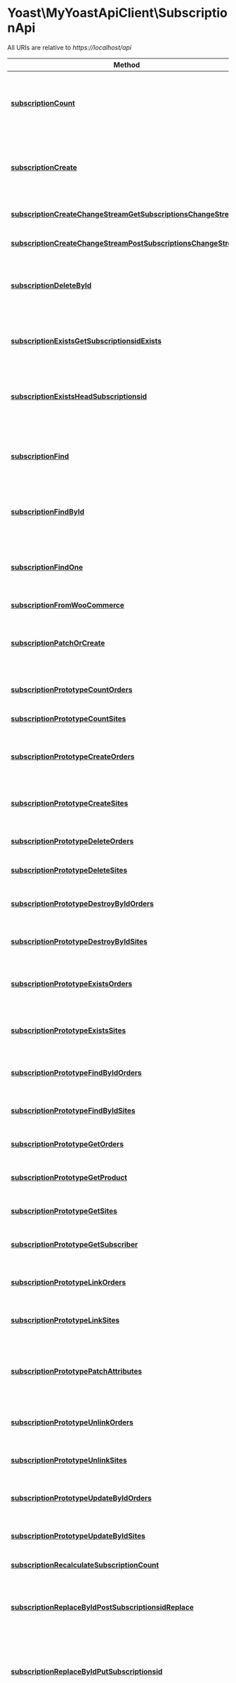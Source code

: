 # Yoast\MyYoastApiClient\SubscriptionApi

All URIs are relative to *https://localhost/api*

Method | HTTP request | Description
------------- | ------------- | -------------
[**subscriptionCount**](SubscriptionApi.md#subscriptionCount) | **GET** /Subscriptions/count | Count instances of the model matched by where from the data source.
[**subscriptionCreate**](SubscriptionApi.md#subscriptionCreate) | **POST** /Subscriptions | Create a new instance of the model and persist it into the data source.
[**subscriptionCreateChangeStreamGetSubscriptionsChangeStream**](SubscriptionApi.md#subscriptionCreateChangeStreamGetSubscriptionsChangeStream) | **GET** /Subscriptions/change-stream | Create a change stream.
[**subscriptionCreateChangeStreamPostSubscriptionsChangeStream**](SubscriptionApi.md#subscriptionCreateChangeStreamPostSubscriptionsChangeStream) | **POST** /Subscriptions/change-stream | Create a change stream.
[**subscriptionDeleteById**](SubscriptionApi.md#subscriptionDeleteById) | **DELETE** /Subscriptions/{id} | Delete a model instance by {{id}} from the data source.
[**subscriptionExistsGetSubscriptionsidExists**](SubscriptionApi.md#subscriptionExistsGetSubscriptionsidExists) | **GET** /Subscriptions/{id}/exists | Check whether a model instance exists in the data source.
[**subscriptionExistsHeadSubscriptionsid**](SubscriptionApi.md#subscriptionExistsHeadSubscriptionsid) | **HEAD** /Subscriptions/{id} | Check whether a model instance exists in the data source.
[**subscriptionFind**](SubscriptionApi.md#subscriptionFind) | **GET** /Subscriptions | Find all instances of the model matched by filter from the data source.
[**subscriptionFindById**](SubscriptionApi.md#subscriptionFindById) | **GET** /Subscriptions/{id} | Find a model instance by {{id}} from the data source.
[**subscriptionFindOne**](SubscriptionApi.md#subscriptionFindOne) | **GET** /Subscriptions/findOne | Find first instance of the model matched by filter from the data source.
[**subscriptionFromWooCommerce**](SubscriptionApi.md#subscriptionFromWooCommerce) | **PUT** /Subscriptions/fromWooCommerce | 
[**subscriptionPatchOrCreate**](SubscriptionApi.md#subscriptionPatchOrCreate) | **PATCH** /Subscriptions | Patch an existing model instance or insert a new one into the data source.
[**subscriptionPrototypeCountOrders**](SubscriptionApi.md#subscriptionPrototypeCountOrders) | **GET** /Subscriptions/{id}/orders/count | Counts orders of Subscription.
[**subscriptionPrototypeCountSites**](SubscriptionApi.md#subscriptionPrototypeCountSites) | **GET** /Subscriptions/{id}/sites/count | Counts sites of Subscription.
[**subscriptionPrototypeCreateOrders**](SubscriptionApi.md#subscriptionPrototypeCreateOrders) | **POST** /Subscriptions/{id}/orders | Creates a new instance in orders of this model.
[**subscriptionPrototypeCreateSites**](SubscriptionApi.md#subscriptionPrototypeCreateSites) | **POST** /Subscriptions/{id}/sites | Creates a new instance in sites of this model.
[**subscriptionPrototypeDeleteOrders**](SubscriptionApi.md#subscriptionPrototypeDeleteOrders) | **DELETE** /Subscriptions/{id}/orders | Deletes all orders of this model.
[**subscriptionPrototypeDeleteSites**](SubscriptionApi.md#subscriptionPrototypeDeleteSites) | **DELETE** /Subscriptions/{id}/sites | Deletes all sites of this model.
[**subscriptionPrototypeDestroyByIdOrders**](SubscriptionApi.md#subscriptionPrototypeDestroyByIdOrders) | **DELETE** /Subscriptions/{id}/orders/{fk} | Delete a related item by id for orders.
[**subscriptionPrototypeDestroyByIdSites**](SubscriptionApi.md#subscriptionPrototypeDestroyByIdSites) | **DELETE** /Subscriptions/{id}/sites/{fk} | Delete a related item by id for sites.
[**subscriptionPrototypeExistsOrders**](SubscriptionApi.md#subscriptionPrototypeExistsOrders) | **HEAD** /Subscriptions/{id}/orders/rel/{fk} | Check the existence of orders relation to an item by id.
[**subscriptionPrototypeExistsSites**](SubscriptionApi.md#subscriptionPrototypeExistsSites) | **HEAD** /Subscriptions/{id}/sites/rel/{fk} | Check the existence of sites relation to an item by id.
[**subscriptionPrototypeFindByIdOrders**](SubscriptionApi.md#subscriptionPrototypeFindByIdOrders) | **GET** /Subscriptions/{id}/orders/{fk} | Find a related item by id for orders.
[**subscriptionPrototypeFindByIdSites**](SubscriptionApi.md#subscriptionPrototypeFindByIdSites) | **GET** /Subscriptions/{id}/sites/{fk} | Find a related item by id for sites.
[**subscriptionPrototypeGetOrders**](SubscriptionApi.md#subscriptionPrototypeGetOrders) | **GET** /Subscriptions/{id}/orders | Queries orders of Subscription.
[**subscriptionPrototypeGetProduct**](SubscriptionApi.md#subscriptionPrototypeGetProduct) | **GET** /Subscriptions/{id}/product | Fetches belongsTo relation product.
[**subscriptionPrototypeGetSites**](SubscriptionApi.md#subscriptionPrototypeGetSites) | **GET** /Subscriptions/{id}/sites | Queries sites of Subscription.
[**subscriptionPrototypeGetSubscriber**](SubscriptionApi.md#subscriptionPrototypeGetSubscriber) | **GET** /Subscriptions/{id}/subscriber | Fetches belongsTo relation subscriber.
[**subscriptionPrototypeLinkOrders**](SubscriptionApi.md#subscriptionPrototypeLinkOrders) | **PUT** /Subscriptions/{id}/orders/rel/{fk} | Add a related item by id for orders.
[**subscriptionPrototypeLinkSites**](SubscriptionApi.md#subscriptionPrototypeLinkSites) | **PUT** /Subscriptions/{id}/sites/rel/{fk} | Add a related item by id for sites.
[**subscriptionPrototypePatchAttributes**](SubscriptionApi.md#subscriptionPrototypePatchAttributes) | **PATCH** /Subscriptions/{id} | Patch attributes for a model instance and persist it into the data source.
[**subscriptionPrototypeUnlinkOrders**](SubscriptionApi.md#subscriptionPrototypeUnlinkOrders) | **DELETE** /Subscriptions/{id}/orders/rel/{fk} | Remove the orders relation to an item by id.
[**subscriptionPrototypeUnlinkSites**](SubscriptionApi.md#subscriptionPrototypeUnlinkSites) | **DELETE** /Subscriptions/{id}/sites/rel/{fk} | Remove the sites relation to an item by id.
[**subscriptionPrototypeUpdateByIdOrders**](SubscriptionApi.md#subscriptionPrototypeUpdateByIdOrders) | **PUT** /Subscriptions/{id}/orders/{fk} | Update a related item by id for orders.
[**subscriptionPrototypeUpdateByIdSites**](SubscriptionApi.md#subscriptionPrototypeUpdateByIdSites) | **PUT** /Subscriptions/{id}/sites/{fk} | Update a related item by id for sites.
[**subscriptionRecalculateSubscriptionCount**](SubscriptionApi.md#subscriptionRecalculateSubscriptionCount) | **POST** /Subscriptions/{id}/recalculateSubscriptionCount | 
[**subscriptionReplaceByIdPostSubscriptionsidReplace**](SubscriptionApi.md#subscriptionReplaceByIdPostSubscriptionsidReplace) | **POST** /Subscriptions/{id}/replace | Replace attributes for a model instance and persist it into the data source.
[**subscriptionReplaceByIdPutSubscriptionsid**](SubscriptionApi.md#subscriptionReplaceByIdPutSubscriptionsid) | **PUT** /Subscriptions/{id} | Replace attributes for a model instance and persist it into the data source.
[**subscriptionReplaceOrCreatePostSubscriptionsReplaceOrCreate**](SubscriptionApi.md#subscriptionReplaceOrCreatePostSubscriptionsReplaceOrCreate) | **POST** /Subscriptions/replaceOrCreate | Replace an existing model instance or insert a new one into the data source.
[**subscriptionReplaceOrCreatePutSubscriptions**](SubscriptionApi.md#subscriptionReplaceOrCreatePutSubscriptions) | **PUT** /Subscriptions | Replace an existing model instance or insert a new one into the data source.
[**subscriptionUpdateAll**](SubscriptionApi.md#subscriptionUpdateAll) | **POST** /Subscriptions/update | Update instances of the model matched by {{where}} from the data source.
[**subscriptionUpsertWithWhere**](SubscriptionApi.md#subscriptionUpsertWithWhere) | **POST** /Subscriptions/upsertWithWhere | Update an existing model instance or insert a new one into the data source based on the where criteria.


# **subscriptionCount**
> \Yoast\MyYoastApiClient\Model\InlineResponse200 subscriptionCount($where)

Count instances of the model matched by where from the data source.

### Example
```php
<?php
require_once(__DIR__ . '/vendor/autoload.php');

$api_instance = new Yoast\MyYoastApiClient\Api\SubscriptionApi();
$where = "where_example"; // string | Criteria to match model instances

try {
    $result = $api_instance->subscriptionCount($where);
    print_r($result);
} catch (Exception $e) {
    echo 'Exception when calling SubscriptionApi->subscriptionCount: ', $e->getMessage(), PHP_EOL;
}
?>
```

### Parameters

Name | Type | Description  | Notes
------------- | ------------- | ------------- | -------------
 **where** | **string**| Criteria to match model instances | [optional]

### Return type

[**\Yoast\MyYoastApiClient\Model\InlineResponse200**](../Model/InlineResponse200.md)

### Authorization

No authorization required

### HTTP request headers

 - **Content-Type**: application/json, application/x-www-form-urlencoded, application/xml, text/xml
 - **Accept**: application/json, application/xml, text/xml, application/javascript, text/javascript

[[Back to top]](#) [[Back to API list]](../../README.md#documentation-for-api-endpoints) [[Back to Model list]](../../README.md#documentation-for-models) [[Back to README]](../../README.md)

# **subscriptionCreate**
> \Yoast\MyYoastApiClient\Model\Subscription subscriptionCreate($data)

Create a new instance of the model and persist it into the data source.

### Example
```php
<?php
require_once(__DIR__ . '/vendor/autoload.php');

$api_instance = new Yoast\MyYoastApiClient\Api\SubscriptionApi();
$data = new \Yoast\MyYoastApiClient\Model\Subscription(); // \Yoast\MyYoastApiClient\Model\Subscription | Model instance data

try {
    $result = $api_instance->subscriptionCreate($data);
    print_r($result);
} catch (Exception $e) {
    echo 'Exception when calling SubscriptionApi->subscriptionCreate: ', $e->getMessage(), PHP_EOL;
}
?>
```

### Parameters

Name | Type | Description  | Notes
------------- | ------------- | ------------- | -------------
 **data** | [**\Yoast\MyYoastApiClient\Model\Subscription**](../Model/Subscription.md)| Model instance data | [optional]

### Return type

[**\Yoast\MyYoastApiClient\Model\Subscription**](../Model/Subscription.md)

### Authorization

No authorization required

### HTTP request headers

 - **Content-Type**: application/json, application/x-www-form-urlencoded, application/xml, text/xml
 - **Accept**: application/json, application/xml, text/xml, application/javascript, text/javascript

[[Back to top]](#) [[Back to API list]](../../README.md#documentation-for-api-endpoints) [[Back to Model list]](../../README.md#documentation-for-models) [[Back to README]](../../README.md)

# **subscriptionCreateChangeStreamGetSubscriptionsChangeStream**
> \SplFileObject subscriptionCreateChangeStreamGetSubscriptionsChangeStream($options)

Create a change stream.

### Example
```php
<?php
require_once(__DIR__ . '/vendor/autoload.php');

$api_instance = new Yoast\MyYoastApiClient\Api\SubscriptionApi();
$options = "options_example"; // string | 

try {
    $result = $api_instance->subscriptionCreateChangeStreamGetSubscriptionsChangeStream($options);
    print_r($result);
} catch (Exception $e) {
    echo 'Exception when calling SubscriptionApi->subscriptionCreateChangeStreamGetSubscriptionsChangeStream: ', $e->getMessage(), PHP_EOL;
}
?>
```

### Parameters

Name | Type | Description  | Notes
------------- | ------------- | ------------- | -------------
 **options** | **string**|  | [optional]

### Return type

[**\SplFileObject**](../Model/\SplFileObject.md)

### Authorization

No authorization required

### HTTP request headers

 - **Content-Type**: application/json, application/x-www-form-urlencoded, application/xml, text/xml
 - **Accept**: application/json, application/xml, text/xml, application/javascript, text/javascript

[[Back to top]](#) [[Back to API list]](../../README.md#documentation-for-api-endpoints) [[Back to Model list]](../../README.md#documentation-for-models) [[Back to README]](../../README.md)

# **subscriptionCreateChangeStreamPostSubscriptionsChangeStream**
> \SplFileObject subscriptionCreateChangeStreamPostSubscriptionsChangeStream($options)

Create a change stream.

### Example
```php
<?php
require_once(__DIR__ . '/vendor/autoload.php');

$api_instance = new Yoast\MyYoastApiClient\Api\SubscriptionApi();
$options = "options_example"; // string | 

try {
    $result = $api_instance->subscriptionCreateChangeStreamPostSubscriptionsChangeStream($options);
    print_r($result);
} catch (Exception $e) {
    echo 'Exception when calling SubscriptionApi->subscriptionCreateChangeStreamPostSubscriptionsChangeStream: ', $e->getMessage(), PHP_EOL;
}
?>
```

### Parameters

Name | Type | Description  | Notes
------------- | ------------- | ------------- | -------------
 **options** | **string**|  | [optional]

### Return type

[**\SplFileObject**](../Model/\SplFileObject.md)

### Authorization

No authorization required

### HTTP request headers

 - **Content-Type**: application/json, application/x-www-form-urlencoded, application/xml, text/xml
 - **Accept**: application/json, application/xml, text/xml, application/javascript, text/javascript

[[Back to top]](#) [[Back to API list]](../../README.md#documentation-for-api-endpoints) [[Back to Model list]](../../README.md#documentation-for-models) [[Back to README]](../../README.md)

# **subscriptionDeleteById**
> object subscriptionDeleteById($id)

Delete a model instance by {{id}} from the data source.

### Example
```php
<?php
require_once(__DIR__ . '/vendor/autoload.php');

$api_instance = new Yoast\MyYoastApiClient\Api\SubscriptionApi();
$id = "id_example"; // string | Model id

try {
    $result = $api_instance->subscriptionDeleteById($id);
    print_r($result);
} catch (Exception $e) {
    echo 'Exception when calling SubscriptionApi->subscriptionDeleteById: ', $e->getMessage(), PHP_EOL;
}
?>
```

### Parameters

Name | Type | Description  | Notes
------------- | ------------- | ------------- | -------------
 **id** | **string**| Model id |

### Return type

**object**

### Authorization

No authorization required

### HTTP request headers

 - **Content-Type**: application/json, application/x-www-form-urlencoded, application/xml, text/xml
 - **Accept**: application/json, application/xml, text/xml, application/javascript, text/javascript

[[Back to top]](#) [[Back to API list]](../../README.md#documentation-for-api-endpoints) [[Back to Model list]](../../README.md#documentation-for-models) [[Back to README]](../../README.md)

# **subscriptionExistsGetSubscriptionsidExists**
> \Yoast\MyYoastApiClient\Model\InlineResponse2001 subscriptionExistsGetSubscriptionsidExists($id)

Check whether a model instance exists in the data source.

### Example
```php
<?php
require_once(__DIR__ . '/vendor/autoload.php');

$api_instance = new Yoast\MyYoastApiClient\Api\SubscriptionApi();
$id = "id_example"; // string | Model id

try {
    $result = $api_instance->subscriptionExistsGetSubscriptionsidExists($id);
    print_r($result);
} catch (Exception $e) {
    echo 'Exception when calling SubscriptionApi->subscriptionExistsGetSubscriptionsidExists: ', $e->getMessage(), PHP_EOL;
}
?>
```

### Parameters

Name | Type | Description  | Notes
------------- | ------------- | ------------- | -------------
 **id** | **string**| Model id |

### Return type

[**\Yoast\MyYoastApiClient\Model\InlineResponse2001**](../Model/InlineResponse2001.md)

### Authorization

No authorization required

### HTTP request headers

 - **Content-Type**: application/json, application/x-www-form-urlencoded, application/xml, text/xml
 - **Accept**: application/json, application/xml, text/xml, application/javascript, text/javascript

[[Back to top]](#) [[Back to API list]](../../README.md#documentation-for-api-endpoints) [[Back to Model list]](../../README.md#documentation-for-models) [[Back to README]](../../README.md)

# **subscriptionExistsHeadSubscriptionsid**
> \Yoast\MyYoastApiClient\Model\InlineResponse2001 subscriptionExistsHeadSubscriptionsid($id)

Check whether a model instance exists in the data source.

### Example
```php
<?php
require_once(__DIR__ . '/vendor/autoload.php');

$api_instance = new Yoast\MyYoastApiClient\Api\SubscriptionApi();
$id = "id_example"; // string | Model id

try {
    $result = $api_instance->subscriptionExistsHeadSubscriptionsid($id);
    print_r($result);
} catch (Exception $e) {
    echo 'Exception when calling SubscriptionApi->subscriptionExistsHeadSubscriptionsid: ', $e->getMessage(), PHP_EOL;
}
?>
```

### Parameters

Name | Type | Description  | Notes
------------- | ------------- | ------------- | -------------
 **id** | **string**| Model id |

### Return type

[**\Yoast\MyYoastApiClient\Model\InlineResponse2001**](../Model/InlineResponse2001.md)

### Authorization

No authorization required

### HTTP request headers

 - **Content-Type**: application/json, application/x-www-form-urlencoded, application/xml, text/xml
 - **Accept**: application/json, application/xml, text/xml, application/javascript, text/javascript

[[Back to top]](#) [[Back to API list]](../../README.md#documentation-for-api-endpoints) [[Back to Model list]](../../README.md#documentation-for-models) [[Back to README]](../../README.md)

# **subscriptionFind**
> \Yoast\MyYoastApiClient\Model\Subscription[] subscriptionFind($filter)

Find all instances of the model matched by filter from the data source.

### Example
```php
<?php
require_once(__DIR__ . '/vendor/autoload.php');

$api_instance = new Yoast\MyYoastApiClient\Api\SubscriptionApi();
$filter = "filter_example"; // string | Filter defining fields, where, include, order, offset, and limit - must be a JSON-encoded string ({\"something\":\"value\"})

try {
    $result = $api_instance->subscriptionFind($filter);
    print_r($result);
} catch (Exception $e) {
    echo 'Exception when calling SubscriptionApi->subscriptionFind: ', $e->getMessage(), PHP_EOL;
}
?>
```

### Parameters

Name | Type | Description  | Notes
------------- | ------------- | ------------- | -------------
 **filter** | **string**| Filter defining fields, where, include, order, offset, and limit - must be a JSON-encoded string ({\&quot;something\&quot;:\&quot;value\&quot;}) | [optional]

### Return type

[**\Yoast\MyYoastApiClient\Model\Subscription[]**](../Model/Subscription.md)

### Authorization

No authorization required

### HTTP request headers

 - **Content-Type**: application/json, application/x-www-form-urlencoded, application/xml, text/xml
 - **Accept**: application/json, application/xml, text/xml, application/javascript, text/javascript

[[Back to top]](#) [[Back to API list]](../../README.md#documentation-for-api-endpoints) [[Back to Model list]](../../README.md#documentation-for-models) [[Back to README]](../../README.md)

# **subscriptionFindById**
> \Yoast\MyYoastApiClient\Model\Subscription subscriptionFindById($id, $filter)

Find a model instance by {{id}} from the data source.

### Example
```php
<?php
require_once(__DIR__ . '/vendor/autoload.php');

$api_instance = new Yoast\MyYoastApiClient\Api\SubscriptionApi();
$id = "id_example"; // string | Model id
$filter = "filter_example"; // string | Filter defining fields and include - must be a JSON-encoded string ({\"something\":\"value\"})

try {
    $result = $api_instance->subscriptionFindById($id, $filter);
    print_r($result);
} catch (Exception $e) {
    echo 'Exception when calling SubscriptionApi->subscriptionFindById: ', $e->getMessage(), PHP_EOL;
}
?>
```

### Parameters

Name | Type | Description  | Notes
------------- | ------------- | ------------- | -------------
 **id** | **string**| Model id |
 **filter** | **string**| Filter defining fields and include - must be a JSON-encoded string ({\&quot;something\&quot;:\&quot;value\&quot;}) | [optional]

### Return type

[**\Yoast\MyYoastApiClient\Model\Subscription**](../Model/Subscription.md)

### Authorization

No authorization required

### HTTP request headers

 - **Content-Type**: application/json, application/x-www-form-urlencoded, application/xml, text/xml
 - **Accept**: application/json, application/xml, text/xml, application/javascript, text/javascript

[[Back to top]](#) [[Back to API list]](../../README.md#documentation-for-api-endpoints) [[Back to Model list]](../../README.md#documentation-for-models) [[Back to README]](../../README.md)

# **subscriptionFindOne**
> \Yoast\MyYoastApiClient\Model\Subscription subscriptionFindOne($filter)

Find first instance of the model matched by filter from the data source.

### Example
```php
<?php
require_once(__DIR__ . '/vendor/autoload.php');

$api_instance = new Yoast\MyYoastApiClient\Api\SubscriptionApi();
$filter = "filter_example"; // string | Filter defining fields, where, include, order, offset, and limit - must be a JSON-encoded string ({\"something\":\"value\"})

try {
    $result = $api_instance->subscriptionFindOne($filter);
    print_r($result);
} catch (Exception $e) {
    echo 'Exception when calling SubscriptionApi->subscriptionFindOne: ', $e->getMessage(), PHP_EOL;
}
?>
```

### Parameters

Name | Type | Description  | Notes
------------- | ------------- | ------------- | -------------
 **filter** | **string**| Filter defining fields, where, include, order, offset, and limit - must be a JSON-encoded string ({\&quot;something\&quot;:\&quot;value\&quot;}) | [optional]

### Return type

[**\Yoast\MyYoastApiClient\Model\Subscription**](../Model/Subscription.md)

### Authorization

No authorization required

### HTTP request headers

 - **Content-Type**: application/json, application/x-www-form-urlencoded, application/xml, text/xml
 - **Accept**: application/json, application/xml, text/xml, application/javascript, text/javascript

[[Back to top]](#) [[Back to API list]](../../README.md#documentation-for-api-endpoints) [[Back to Model list]](../../README.md#documentation-for-models) [[Back to README]](../../README.md)

# **subscriptionFromWooCommerce**
> \Yoast\MyYoastApiClient\Model\Subscription[] subscriptionFromWooCommerce($subscription_data, $extra_data)



### Example
```php
<?php
require_once(__DIR__ . '/vendor/autoload.php');

$api_instance = new Yoast\MyYoastApiClient\Api\SubscriptionApi();
$subscription_data = "subscription_data_example"; // string | 
$extra_data = "extra_data_example"; // string | 

try {
    $result = $api_instance->subscriptionFromWooCommerce($subscription_data, $extra_data);
    print_r($result);
} catch (Exception $e) {
    echo 'Exception when calling SubscriptionApi->subscriptionFromWooCommerce: ', $e->getMessage(), PHP_EOL;
}
?>
```

### Parameters

Name | Type | Description  | Notes
------------- | ------------- | ------------- | -------------
 **subscription_data** | **string**|  |
 **extra_data** | **string**|  |

### Return type

[**\Yoast\MyYoastApiClient\Model\Subscription[]**](../Model/Subscription.md)

### Authorization

No authorization required

### HTTP request headers

 - **Content-Type**: application/json, application/x-www-form-urlencoded, application/xml, text/xml
 - **Accept**: application/json, application/xml, text/xml, application/javascript, text/javascript

[[Back to top]](#) [[Back to API list]](../../README.md#documentation-for-api-endpoints) [[Back to Model list]](../../README.md#documentation-for-models) [[Back to README]](../../README.md)

# **subscriptionPatchOrCreate**
> \Yoast\MyYoastApiClient\Model\Subscription subscriptionPatchOrCreate($data)

Patch an existing model instance or insert a new one into the data source.

### Example
```php
<?php
require_once(__DIR__ . '/vendor/autoload.php');

$api_instance = new Yoast\MyYoastApiClient\Api\SubscriptionApi();
$data = new \Yoast\MyYoastApiClient\Model\Subscription(); // \Yoast\MyYoastApiClient\Model\Subscription | Model instance data

try {
    $result = $api_instance->subscriptionPatchOrCreate($data);
    print_r($result);
} catch (Exception $e) {
    echo 'Exception when calling SubscriptionApi->subscriptionPatchOrCreate: ', $e->getMessage(), PHP_EOL;
}
?>
```

### Parameters

Name | Type | Description  | Notes
------------- | ------------- | ------------- | -------------
 **data** | [**\Yoast\MyYoastApiClient\Model\Subscription**](../Model/Subscription.md)| Model instance data | [optional]

### Return type

[**\Yoast\MyYoastApiClient\Model\Subscription**](../Model/Subscription.md)

### Authorization

No authorization required

### HTTP request headers

 - **Content-Type**: application/json, application/x-www-form-urlencoded, application/xml, text/xml
 - **Accept**: application/json, application/xml, text/xml, application/javascript, text/javascript

[[Back to top]](#) [[Back to API list]](../../README.md#documentation-for-api-endpoints) [[Back to Model list]](../../README.md#documentation-for-models) [[Back to README]](../../README.md)

# **subscriptionPrototypeCountOrders**
> \Yoast\MyYoastApiClient\Model\InlineResponse200 subscriptionPrototypeCountOrders($id, $where)

Counts orders of Subscription.

### Example
```php
<?php
require_once(__DIR__ . '/vendor/autoload.php');

$api_instance = new Yoast\MyYoastApiClient\Api\SubscriptionApi();
$id = "id_example"; // string | Subscription id
$where = "where_example"; // string | Criteria to match model instances

try {
    $result = $api_instance->subscriptionPrototypeCountOrders($id, $where);
    print_r($result);
} catch (Exception $e) {
    echo 'Exception when calling SubscriptionApi->subscriptionPrototypeCountOrders: ', $e->getMessage(), PHP_EOL;
}
?>
```

### Parameters

Name | Type | Description  | Notes
------------- | ------------- | ------------- | -------------
 **id** | **string**| Subscription id |
 **where** | **string**| Criteria to match model instances | [optional]

### Return type

[**\Yoast\MyYoastApiClient\Model\InlineResponse200**](../Model/InlineResponse200.md)

### Authorization

No authorization required

### HTTP request headers

 - **Content-Type**: application/json, application/x-www-form-urlencoded, application/xml, text/xml
 - **Accept**: application/json, application/xml, text/xml, application/javascript, text/javascript

[[Back to top]](#) [[Back to API list]](../../README.md#documentation-for-api-endpoints) [[Back to Model list]](../../README.md#documentation-for-models) [[Back to README]](../../README.md)

# **subscriptionPrototypeCountSites**
> \Yoast\MyYoastApiClient\Model\InlineResponse200 subscriptionPrototypeCountSites($id, $where)

Counts sites of Subscription.

### Example
```php
<?php
require_once(__DIR__ . '/vendor/autoload.php');

$api_instance = new Yoast\MyYoastApiClient\Api\SubscriptionApi();
$id = "id_example"; // string | Subscription id
$where = "where_example"; // string | Criteria to match model instances

try {
    $result = $api_instance->subscriptionPrototypeCountSites($id, $where);
    print_r($result);
} catch (Exception $e) {
    echo 'Exception when calling SubscriptionApi->subscriptionPrototypeCountSites: ', $e->getMessage(), PHP_EOL;
}
?>
```

### Parameters

Name | Type | Description  | Notes
------------- | ------------- | ------------- | -------------
 **id** | **string**| Subscription id |
 **where** | **string**| Criteria to match model instances | [optional]

### Return type

[**\Yoast\MyYoastApiClient\Model\InlineResponse200**](../Model/InlineResponse200.md)

### Authorization

No authorization required

### HTTP request headers

 - **Content-Type**: application/json, application/x-www-form-urlencoded, application/xml, text/xml
 - **Accept**: application/json, application/xml, text/xml, application/javascript, text/javascript

[[Back to top]](#) [[Back to API list]](../../README.md#documentation-for-api-endpoints) [[Back to Model list]](../../README.md#documentation-for-models) [[Back to README]](../../README.md)

# **subscriptionPrototypeCreateOrders**
> \Yoast\MyYoastApiClient\Model\Order subscriptionPrototypeCreateOrders($id, $data)

Creates a new instance in orders of this model.

### Example
```php
<?php
require_once(__DIR__ . '/vendor/autoload.php');

$api_instance = new Yoast\MyYoastApiClient\Api\SubscriptionApi();
$id = "id_example"; // string | Subscription id
$data = new \Yoast\MyYoastApiClient\Model\Order(); // \Yoast\MyYoastApiClient\Model\Order | 

try {
    $result = $api_instance->subscriptionPrototypeCreateOrders($id, $data);
    print_r($result);
} catch (Exception $e) {
    echo 'Exception when calling SubscriptionApi->subscriptionPrototypeCreateOrders: ', $e->getMessage(), PHP_EOL;
}
?>
```

### Parameters

Name | Type | Description  | Notes
------------- | ------------- | ------------- | -------------
 **id** | **string**| Subscription id |
 **data** | [**\Yoast\MyYoastApiClient\Model\Order**](../Model/Order.md)|  | [optional]

### Return type

[**\Yoast\MyYoastApiClient\Model\Order**](../Model/Order.md)

### Authorization

No authorization required

### HTTP request headers

 - **Content-Type**: application/json, application/x-www-form-urlencoded, application/xml, text/xml
 - **Accept**: application/json, application/xml, text/xml, application/javascript, text/javascript

[[Back to top]](#) [[Back to API list]](../../README.md#documentation-for-api-endpoints) [[Back to Model list]](../../README.md#documentation-for-models) [[Back to README]](../../README.md)

# **subscriptionPrototypeCreateSites**
> \Yoast\MyYoastApiClient\Model\Site subscriptionPrototypeCreateSites($id, $data)

Creates a new instance in sites of this model.

### Example
```php
<?php
require_once(__DIR__ . '/vendor/autoload.php');

$api_instance = new Yoast\MyYoastApiClient\Api\SubscriptionApi();
$id = "id_example"; // string | Subscription id
$data = new \Yoast\MyYoastApiClient\Model\Site(); // \Yoast\MyYoastApiClient\Model\Site | 

try {
    $result = $api_instance->subscriptionPrototypeCreateSites($id, $data);
    print_r($result);
} catch (Exception $e) {
    echo 'Exception when calling SubscriptionApi->subscriptionPrototypeCreateSites: ', $e->getMessage(), PHP_EOL;
}
?>
```

### Parameters

Name | Type | Description  | Notes
------------- | ------------- | ------------- | -------------
 **id** | **string**| Subscription id |
 **data** | [**\Yoast\MyYoastApiClient\Model\Site**](../Model/Site.md)|  | [optional]

### Return type

[**\Yoast\MyYoastApiClient\Model\Site**](../Model/Site.md)

### Authorization

No authorization required

### HTTP request headers

 - **Content-Type**: application/json, application/x-www-form-urlencoded, application/xml, text/xml
 - **Accept**: application/json, application/xml, text/xml, application/javascript, text/javascript

[[Back to top]](#) [[Back to API list]](../../README.md#documentation-for-api-endpoints) [[Back to Model list]](../../README.md#documentation-for-models) [[Back to README]](../../README.md)

# **subscriptionPrototypeDeleteOrders**
> subscriptionPrototypeDeleteOrders($id)

Deletes all orders of this model.

### Example
```php
<?php
require_once(__DIR__ . '/vendor/autoload.php');

$api_instance = new Yoast\MyYoastApiClient\Api\SubscriptionApi();
$id = "id_example"; // string | Subscription id

try {
    $api_instance->subscriptionPrototypeDeleteOrders($id);
} catch (Exception $e) {
    echo 'Exception when calling SubscriptionApi->subscriptionPrototypeDeleteOrders: ', $e->getMessage(), PHP_EOL;
}
?>
```

### Parameters

Name | Type | Description  | Notes
------------- | ------------- | ------------- | -------------
 **id** | **string**| Subscription id |

### Return type

void (empty response body)

### Authorization

No authorization required

### HTTP request headers

 - **Content-Type**: application/json, application/x-www-form-urlencoded, application/xml, text/xml
 - **Accept**: application/json, application/xml, text/xml, application/javascript, text/javascript

[[Back to top]](#) [[Back to API list]](../../README.md#documentation-for-api-endpoints) [[Back to Model list]](../../README.md#documentation-for-models) [[Back to README]](../../README.md)

# **subscriptionPrototypeDeleteSites**
> subscriptionPrototypeDeleteSites($id)

Deletes all sites of this model.

### Example
```php
<?php
require_once(__DIR__ . '/vendor/autoload.php');

$api_instance = new Yoast\MyYoastApiClient\Api\SubscriptionApi();
$id = "id_example"; // string | Subscription id

try {
    $api_instance->subscriptionPrototypeDeleteSites($id);
} catch (Exception $e) {
    echo 'Exception when calling SubscriptionApi->subscriptionPrototypeDeleteSites: ', $e->getMessage(), PHP_EOL;
}
?>
```

### Parameters

Name | Type | Description  | Notes
------------- | ------------- | ------------- | -------------
 **id** | **string**| Subscription id |

### Return type

void (empty response body)

### Authorization

No authorization required

### HTTP request headers

 - **Content-Type**: application/json, application/x-www-form-urlencoded, application/xml, text/xml
 - **Accept**: application/json, application/xml, text/xml, application/javascript, text/javascript

[[Back to top]](#) [[Back to API list]](../../README.md#documentation-for-api-endpoints) [[Back to Model list]](../../README.md#documentation-for-models) [[Back to README]](../../README.md)

# **subscriptionPrototypeDestroyByIdOrders**
> subscriptionPrototypeDestroyByIdOrders($id, $fk)

Delete a related item by id for orders.

### Example
```php
<?php
require_once(__DIR__ . '/vendor/autoload.php');

$api_instance = new Yoast\MyYoastApiClient\Api\SubscriptionApi();
$id = "id_example"; // string | Subscription id
$fk = "fk_example"; // string | Foreign key for orders

try {
    $api_instance->subscriptionPrototypeDestroyByIdOrders($id, $fk);
} catch (Exception $e) {
    echo 'Exception when calling SubscriptionApi->subscriptionPrototypeDestroyByIdOrders: ', $e->getMessage(), PHP_EOL;
}
?>
```

### Parameters

Name | Type | Description  | Notes
------------- | ------------- | ------------- | -------------
 **id** | **string**| Subscription id |
 **fk** | **string**| Foreign key for orders |

### Return type

void (empty response body)

### Authorization

No authorization required

### HTTP request headers

 - **Content-Type**: application/json, application/x-www-form-urlencoded, application/xml, text/xml
 - **Accept**: application/json, application/xml, text/xml, application/javascript, text/javascript

[[Back to top]](#) [[Back to API list]](../../README.md#documentation-for-api-endpoints) [[Back to Model list]](../../README.md#documentation-for-models) [[Back to README]](../../README.md)

# **subscriptionPrototypeDestroyByIdSites**
> subscriptionPrototypeDestroyByIdSites($id, $fk)

Delete a related item by id for sites.

### Example
```php
<?php
require_once(__DIR__ . '/vendor/autoload.php');

$api_instance = new Yoast\MyYoastApiClient\Api\SubscriptionApi();
$id = "id_example"; // string | Subscription id
$fk = "fk_example"; // string | Foreign key for sites

try {
    $api_instance->subscriptionPrototypeDestroyByIdSites($id, $fk);
} catch (Exception $e) {
    echo 'Exception when calling SubscriptionApi->subscriptionPrototypeDestroyByIdSites: ', $e->getMessage(), PHP_EOL;
}
?>
```

### Parameters

Name | Type | Description  | Notes
------------- | ------------- | ------------- | -------------
 **id** | **string**| Subscription id |
 **fk** | **string**| Foreign key for sites |

### Return type

void (empty response body)

### Authorization

No authorization required

### HTTP request headers

 - **Content-Type**: application/json, application/x-www-form-urlencoded, application/xml, text/xml
 - **Accept**: application/json, application/xml, text/xml, application/javascript, text/javascript

[[Back to top]](#) [[Back to API list]](../../README.md#documentation-for-api-endpoints) [[Back to Model list]](../../README.md#documentation-for-models) [[Back to README]](../../README.md)

# **subscriptionPrototypeExistsOrders**
> bool subscriptionPrototypeExistsOrders($id, $fk)

Check the existence of orders relation to an item by id.

### Example
```php
<?php
require_once(__DIR__ . '/vendor/autoload.php');

$api_instance = new Yoast\MyYoastApiClient\Api\SubscriptionApi();
$id = "id_example"; // string | Subscription id
$fk = "fk_example"; // string | Foreign key for orders

try {
    $result = $api_instance->subscriptionPrototypeExistsOrders($id, $fk);
    print_r($result);
} catch (Exception $e) {
    echo 'Exception when calling SubscriptionApi->subscriptionPrototypeExistsOrders: ', $e->getMessage(), PHP_EOL;
}
?>
```

### Parameters

Name | Type | Description  | Notes
------------- | ------------- | ------------- | -------------
 **id** | **string**| Subscription id |
 **fk** | **string**| Foreign key for orders |

### Return type

**bool**

### Authorization

No authorization required

### HTTP request headers

 - **Content-Type**: application/json, application/x-www-form-urlencoded, application/xml, text/xml
 - **Accept**: application/json, application/xml, text/xml, application/javascript, text/javascript

[[Back to top]](#) [[Back to API list]](../../README.md#documentation-for-api-endpoints) [[Back to Model list]](../../README.md#documentation-for-models) [[Back to README]](../../README.md)

# **subscriptionPrototypeExistsSites**
> bool subscriptionPrototypeExistsSites($id, $fk)

Check the existence of sites relation to an item by id.

### Example
```php
<?php
require_once(__DIR__ . '/vendor/autoload.php');

$api_instance = new Yoast\MyYoastApiClient\Api\SubscriptionApi();
$id = "id_example"; // string | Subscription id
$fk = "fk_example"; // string | Foreign key for sites

try {
    $result = $api_instance->subscriptionPrototypeExistsSites($id, $fk);
    print_r($result);
} catch (Exception $e) {
    echo 'Exception when calling SubscriptionApi->subscriptionPrototypeExistsSites: ', $e->getMessage(), PHP_EOL;
}
?>
```

### Parameters

Name | Type | Description  | Notes
------------- | ------------- | ------------- | -------------
 **id** | **string**| Subscription id |
 **fk** | **string**| Foreign key for sites |

### Return type

**bool**

### Authorization

No authorization required

### HTTP request headers

 - **Content-Type**: application/json, application/x-www-form-urlencoded, application/xml, text/xml
 - **Accept**: application/json, application/xml, text/xml, application/javascript, text/javascript

[[Back to top]](#) [[Back to API list]](../../README.md#documentation-for-api-endpoints) [[Back to Model list]](../../README.md#documentation-for-models) [[Back to README]](../../README.md)

# **subscriptionPrototypeFindByIdOrders**
> \Yoast\MyYoastApiClient\Model\Order subscriptionPrototypeFindByIdOrders($id, $fk)

Find a related item by id for orders.

### Example
```php
<?php
require_once(__DIR__ . '/vendor/autoload.php');

$api_instance = new Yoast\MyYoastApiClient\Api\SubscriptionApi();
$id = "id_example"; // string | Subscription id
$fk = "fk_example"; // string | Foreign key for orders

try {
    $result = $api_instance->subscriptionPrototypeFindByIdOrders($id, $fk);
    print_r($result);
} catch (Exception $e) {
    echo 'Exception when calling SubscriptionApi->subscriptionPrototypeFindByIdOrders: ', $e->getMessage(), PHP_EOL;
}
?>
```

### Parameters

Name | Type | Description  | Notes
------------- | ------------- | ------------- | -------------
 **id** | **string**| Subscription id |
 **fk** | **string**| Foreign key for orders |

### Return type

[**\Yoast\MyYoastApiClient\Model\Order**](../Model/Order.md)

### Authorization

No authorization required

### HTTP request headers

 - **Content-Type**: application/json, application/x-www-form-urlencoded, application/xml, text/xml
 - **Accept**: application/json, application/xml, text/xml, application/javascript, text/javascript

[[Back to top]](#) [[Back to API list]](../../README.md#documentation-for-api-endpoints) [[Back to Model list]](../../README.md#documentation-for-models) [[Back to README]](../../README.md)

# **subscriptionPrototypeFindByIdSites**
> \Yoast\MyYoastApiClient\Model\Site subscriptionPrototypeFindByIdSites($id, $fk)

Find a related item by id for sites.

### Example
```php
<?php
require_once(__DIR__ . '/vendor/autoload.php');

$api_instance = new Yoast\MyYoastApiClient\Api\SubscriptionApi();
$id = "id_example"; // string | Subscription id
$fk = "fk_example"; // string | Foreign key for sites

try {
    $result = $api_instance->subscriptionPrototypeFindByIdSites($id, $fk);
    print_r($result);
} catch (Exception $e) {
    echo 'Exception when calling SubscriptionApi->subscriptionPrototypeFindByIdSites: ', $e->getMessage(), PHP_EOL;
}
?>
```

### Parameters

Name | Type | Description  | Notes
------------- | ------------- | ------------- | -------------
 **id** | **string**| Subscription id |
 **fk** | **string**| Foreign key for sites |

### Return type

[**\Yoast\MyYoastApiClient\Model\Site**](../Model/Site.md)

### Authorization

No authorization required

### HTTP request headers

 - **Content-Type**: application/json, application/x-www-form-urlencoded, application/xml, text/xml
 - **Accept**: application/json, application/xml, text/xml, application/javascript, text/javascript

[[Back to top]](#) [[Back to API list]](../../README.md#documentation-for-api-endpoints) [[Back to Model list]](../../README.md#documentation-for-models) [[Back to README]](../../README.md)

# **subscriptionPrototypeGetOrders**
> \Yoast\MyYoastApiClient\Model\Order[] subscriptionPrototypeGetOrders($id, $filter)

Queries orders of Subscription.

### Example
```php
<?php
require_once(__DIR__ . '/vendor/autoload.php');

$api_instance = new Yoast\MyYoastApiClient\Api\SubscriptionApi();
$id = "id_example"; // string | Subscription id
$filter = "filter_example"; // string | 

try {
    $result = $api_instance->subscriptionPrototypeGetOrders($id, $filter);
    print_r($result);
} catch (Exception $e) {
    echo 'Exception when calling SubscriptionApi->subscriptionPrototypeGetOrders: ', $e->getMessage(), PHP_EOL;
}
?>
```

### Parameters

Name | Type | Description  | Notes
------------- | ------------- | ------------- | -------------
 **id** | **string**| Subscription id |
 **filter** | **string**|  | [optional]

### Return type

[**\Yoast\MyYoastApiClient\Model\Order[]**](../Model/Order.md)

### Authorization

No authorization required

### HTTP request headers

 - **Content-Type**: application/json, application/x-www-form-urlencoded, application/xml, text/xml
 - **Accept**: application/json, application/xml, text/xml, application/javascript, text/javascript

[[Back to top]](#) [[Back to API list]](../../README.md#documentation-for-api-endpoints) [[Back to Model list]](../../README.md#documentation-for-models) [[Back to README]](../../README.md)

# **subscriptionPrototypeGetProduct**
> \Yoast\MyYoastApiClient\Model\Product subscriptionPrototypeGetProduct($id, $refresh)

Fetches belongsTo relation product.

### Example
```php
<?php
require_once(__DIR__ . '/vendor/autoload.php');

$api_instance = new Yoast\MyYoastApiClient\Api\SubscriptionApi();
$id = "id_example"; // string | Subscription id
$refresh = true; // bool | 

try {
    $result = $api_instance->subscriptionPrototypeGetProduct($id, $refresh);
    print_r($result);
} catch (Exception $e) {
    echo 'Exception when calling SubscriptionApi->subscriptionPrototypeGetProduct: ', $e->getMessage(), PHP_EOL;
}
?>
```

### Parameters

Name | Type | Description  | Notes
------------- | ------------- | ------------- | -------------
 **id** | **string**| Subscription id |
 **refresh** | **bool**|  | [optional]

### Return type

[**\Yoast\MyYoastApiClient\Model\Product**](../Model/Product.md)

### Authorization

No authorization required

### HTTP request headers

 - **Content-Type**: application/json, application/x-www-form-urlencoded, application/xml, text/xml
 - **Accept**: application/json, application/xml, text/xml, application/javascript, text/javascript

[[Back to top]](#) [[Back to API list]](../../README.md#documentation-for-api-endpoints) [[Back to Model list]](../../README.md#documentation-for-models) [[Back to README]](../../README.md)

# **subscriptionPrototypeGetSites**
> \Yoast\MyYoastApiClient\Model\Site[] subscriptionPrototypeGetSites($id, $filter)

Queries sites of Subscription.

### Example
```php
<?php
require_once(__DIR__ . '/vendor/autoload.php');

$api_instance = new Yoast\MyYoastApiClient\Api\SubscriptionApi();
$id = "id_example"; // string | Subscription id
$filter = "filter_example"; // string | 

try {
    $result = $api_instance->subscriptionPrototypeGetSites($id, $filter);
    print_r($result);
} catch (Exception $e) {
    echo 'Exception when calling SubscriptionApi->subscriptionPrototypeGetSites: ', $e->getMessage(), PHP_EOL;
}
?>
```

### Parameters

Name | Type | Description  | Notes
------------- | ------------- | ------------- | -------------
 **id** | **string**| Subscription id |
 **filter** | **string**|  | [optional]

### Return type

[**\Yoast\MyYoastApiClient\Model\Site[]**](../Model/Site.md)

### Authorization

No authorization required

### HTTP request headers

 - **Content-Type**: application/json, application/x-www-form-urlencoded, application/xml, text/xml
 - **Accept**: application/json, application/xml, text/xml, application/javascript, text/javascript

[[Back to top]](#) [[Back to API list]](../../README.md#documentation-for-api-endpoints) [[Back to Model list]](../../README.md#documentation-for-models) [[Back to README]](../../README.md)

# **subscriptionPrototypeGetSubscriber**
> \Yoast\MyYoastApiClient\Model\Customer subscriptionPrototypeGetSubscriber($id, $refresh)

Fetches belongsTo relation subscriber.

### Example
```php
<?php
require_once(__DIR__ . '/vendor/autoload.php');

$api_instance = new Yoast\MyYoastApiClient\Api\SubscriptionApi();
$id = "id_example"; // string | Subscription id
$refresh = true; // bool | 

try {
    $result = $api_instance->subscriptionPrototypeGetSubscriber($id, $refresh);
    print_r($result);
} catch (Exception $e) {
    echo 'Exception when calling SubscriptionApi->subscriptionPrototypeGetSubscriber: ', $e->getMessage(), PHP_EOL;
}
?>
```

### Parameters

Name | Type | Description  | Notes
------------- | ------------- | ------------- | -------------
 **id** | **string**| Subscription id |
 **refresh** | **bool**|  | [optional]

### Return type

[**\Yoast\MyYoastApiClient\Model\Customer**](../Model/Customer.md)

### Authorization

No authorization required

### HTTP request headers

 - **Content-Type**: application/json, application/x-www-form-urlencoded, application/xml, text/xml
 - **Accept**: application/json, application/xml, text/xml, application/javascript, text/javascript

[[Back to top]](#) [[Back to API list]](../../README.md#documentation-for-api-endpoints) [[Back to Model list]](../../README.md#documentation-for-models) [[Back to README]](../../README.md)

# **subscriptionPrototypeLinkOrders**
> \Yoast\MyYoastApiClient\Model\SubscriptionOrders subscriptionPrototypeLinkOrders($id, $fk, $data)

Add a related item by id for orders.

### Example
```php
<?php
require_once(__DIR__ . '/vendor/autoload.php');

$api_instance = new Yoast\MyYoastApiClient\Api\SubscriptionApi();
$id = "id_example"; // string | Subscription id
$fk = "fk_example"; // string | Foreign key for orders
$data = new \Yoast\MyYoastApiClient\Model\SubscriptionOrders(); // \Yoast\MyYoastApiClient\Model\SubscriptionOrders | 

try {
    $result = $api_instance->subscriptionPrototypeLinkOrders($id, $fk, $data);
    print_r($result);
} catch (Exception $e) {
    echo 'Exception when calling SubscriptionApi->subscriptionPrototypeLinkOrders: ', $e->getMessage(), PHP_EOL;
}
?>
```

### Parameters

Name | Type | Description  | Notes
------------- | ------------- | ------------- | -------------
 **id** | **string**| Subscription id |
 **fk** | **string**| Foreign key for orders |
 **data** | [**\Yoast\MyYoastApiClient\Model\SubscriptionOrders**](../Model/SubscriptionOrders.md)|  | [optional]

### Return type

[**\Yoast\MyYoastApiClient\Model\SubscriptionOrders**](../Model/SubscriptionOrders.md)

### Authorization

No authorization required

### HTTP request headers

 - **Content-Type**: application/json, application/x-www-form-urlencoded, application/xml, text/xml
 - **Accept**: application/json, application/xml, text/xml, application/javascript, text/javascript

[[Back to top]](#) [[Back to API list]](../../README.md#documentation-for-api-endpoints) [[Back to Model list]](../../README.md#documentation-for-models) [[Back to README]](../../README.md)

# **subscriptionPrototypeLinkSites**
> \Yoast\MyYoastApiClient\Model\SiteSubscriptions subscriptionPrototypeLinkSites($id, $fk, $data)

Add a related item by id for sites.

### Example
```php
<?php
require_once(__DIR__ . '/vendor/autoload.php');

$api_instance = new Yoast\MyYoastApiClient\Api\SubscriptionApi();
$id = "id_example"; // string | Subscription id
$fk = "fk_example"; // string | Foreign key for sites
$data = new \Yoast\MyYoastApiClient\Model\SiteSubscriptions(); // \Yoast\MyYoastApiClient\Model\SiteSubscriptions | 

try {
    $result = $api_instance->subscriptionPrototypeLinkSites($id, $fk, $data);
    print_r($result);
} catch (Exception $e) {
    echo 'Exception when calling SubscriptionApi->subscriptionPrototypeLinkSites: ', $e->getMessage(), PHP_EOL;
}
?>
```

### Parameters

Name | Type | Description  | Notes
------------- | ------------- | ------------- | -------------
 **id** | **string**| Subscription id |
 **fk** | **string**| Foreign key for sites |
 **data** | [**\Yoast\MyYoastApiClient\Model\SiteSubscriptions**](../Model/SiteSubscriptions.md)|  | [optional]

### Return type

[**\Yoast\MyYoastApiClient\Model\SiteSubscriptions**](../Model/SiteSubscriptions.md)

### Authorization

No authorization required

### HTTP request headers

 - **Content-Type**: application/json, application/x-www-form-urlencoded, application/xml, text/xml
 - **Accept**: application/json, application/xml, text/xml, application/javascript, text/javascript

[[Back to top]](#) [[Back to API list]](../../README.md#documentation-for-api-endpoints) [[Back to Model list]](../../README.md#documentation-for-models) [[Back to README]](../../README.md)

# **subscriptionPrototypePatchAttributes**
> \Yoast\MyYoastApiClient\Model\Subscription subscriptionPrototypePatchAttributes($id, $data)

Patch attributes for a model instance and persist it into the data source.

### Example
```php
<?php
require_once(__DIR__ . '/vendor/autoload.php');

$api_instance = new Yoast\MyYoastApiClient\Api\SubscriptionApi();
$id = "id_example"; // string | Subscription id
$data = new \Yoast\MyYoastApiClient\Model\Subscription(); // \Yoast\MyYoastApiClient\Model\Subscription | An object of model property name/value pairs

try {
    $result = $api_instance->subscriptionPrototypePatchAttributes($id, $data);
    print_r($result);
} catch (Exception $e) {
    echo 'Exception when calling SubscriptionApi->subscriptionPrototypePatchAttributes: ', $e->getMessage(), PHP_EOL;
}
?>
```

### Parameters

Name | Type | Description  | Notes
------------- | ------------- | ------------- | -------------
 **id** | **string**| Subscription id |
 **data** | [**\Yoast\MyYoastApiClient\Model\Subscription**](../Model/Subscription.md)| An object of model property name/value pairs | [optional]

### Return type

[**\Yoast\MyYoastApiClient\Model\Subscription**](../Model/Subscription.md)

### Authorization

No authorization required

### HTTP request headers

 - **Content-Type**: application/json, application/x-www-form-urlencoded, application/xml, text/xml
 - **Accept**: application/json, application/xml, text/xml, application/javascript, text/javascript

[[Back to top]](#) [[Back to API list]](../../README.md#documentation-for-api-endpoints) [[Back to Model list]](../../README.md#documentation-for-models) [[Back to README]](../../README.md)

# **subscriptionPrototypeUnlinkOrders**
> subscriptionPrototypeUnlinkOrders($id, $fk)

Remove the orders relation to an item by id.

### Example
```php
<?php
require_once(__DIR__ . '/vendor/autoload.php');

$api_instance = new Yoast\MyYoastApiClient\Api\SubscriptionApi();
$id = "id_example"; // string | Subscription id
$fk = "fk_example"; // string | Foreign key for orders

try {
    $api_instance->subscriptionPrototypeUnlinkOrders($id, $fk);
} catch (Exception $e) {
    echo 'Exception when calling SubscriptionApi->subscriptionPrototypeUnlinkOrders: ', $e->getMessage(), PHP_EOL;
}
?>
```

### Parameters

Name | Type | Description  | Notes
------------- | ------------- | ------------- | -------------
 **id** | **string**| Subscription id |
 **fk** | **string**| Foreign key for orders |

### Return type

void (empty response body)

### Authorization

No authorization required

### HTTP request headers

 - **Content-Type**: application/json, application/x-www-form-urlencoded, application/xml, text/xml
 - **Accept**: application/json, application/xml, text/xml, application/javascript, text/javascript

[[Back to top]](#) [[Back to API list]](../../README.md#documentation-for-api-endpoints) [[Back to Model list]](../../README.md#documentation-for-models) [[Back to README]](../../README.md)

# **subscriptionPrototypeUnlinkSites**
> subscriptionPrototypeUnlinkSites($id, $fk)

Remove the sites relation to an item by id.

### Example
```php
<?php
require_once(__DIR__ . '/vendor/autoload.php');

$api_instance = new Yoast\MyYoastApiClient\Api\SubscriptionApi();
$id = "id_example"; // string | Subscription id
$fk = "fk_example"; // string | Foreign key for sites

try {
    $api_instance->subscriptionPrototypeUnlinkSites($id, $fk);
} catch (Exception $e) {
    echo 'Exception when calling SubscriptionApi->subscriptionPrototypeUnlinkSites: ', $e->getMessage(), PHP_EOL;
}
?>
```

### Parameters

Name | Type | Description  | Notes
------------- | ------------- | ------------- | -------------
 **id** | **string**| Subscription id |
 **fk** | **string**| Foreign key for sites |

### Return type

void (empty response body)

### Authorization

No authorization required

### HTTP request headers

 - **Content-Type**: application/json, application/x-www-form-urlencoded, application/xml, text/xml
 - **Accept**: application/json, application/xml, text/xml, application/javascript, text/javascript

[[Back to top]](#) [[Back to API list]](../../README.md#documentation-for-api-endpoints) [[Back to Model list]](../../README.md#documentation-for-models) [[Back to README]](../../README.md)

# **subscriptionPrototypeUpdateByIdOrders**
> \Yoast\MyYoastApiClient\Model\Order subscriptionPrototypeUpdateByIdOrders($id, $fk, $data)

Update a related item by id for orders.

### Example
```php
<?php
require_once(__DIR__ . '/vendor/autoload.php');

$api_instance = new Yoast\MyYoastApiClient\Api\SubscriptionApi();
$id = "id_example"; // string | Subscription id
$fk = "fk_example"; // string | Foreign key for orders
$data = new \Yoast\MyYoastApiClient\Model\Order(); // \Yoast\MyYoastApiClient\Model\Order | 

try {
    $result = $api_instance->subscriptionPrototypeUpdateByIdOrders($id, $fk, $data);
    print_r($result);
} catch (Exception $e) {
    echo 'Exception when calling SubscriptionApi->subscriptionPrototypeUpdateByIdOrders: ', $e->getMessage(), PHP_EOL;
}
?>
```

### Parameters

Name | Type | Description  | Notes
------------- | ------------- | ------------- | -------------
 **id** | **string**| Subscription id |
 **fk** | **string**| Foreign key for orders |
 **data** | [**\Yoast\MyYoastApiClient\Model\Order**](../Model/Order.md)|  | [optional]

### Return type

[**\Yoast\MyYoastApiClient\Model\Order**](../Model/Order.md)

### Authorization

No authorization required

### HTTP request headers

 - **Content-Type**: application/json, application/x-www-form-urlencoded, application/xml, text/xml
 - **Accept**: application/json, application/xml, text/xml, application/javascript, text/javascript

[[Back to top]](#) [[Back to API list]](../../README.md#documentation-for-api-endpoints) [[Back to Model list]](../../README.md#documentation-for-models) [[Back to README]](../../README.md)

# **subscriptionPrototypeUpdateByIdSites**
> \Yoast\MyYoastApiClient\Model\Site subscriptionPrototypeUpdateByIdSites($id, $fk, $data)

Update a related item by id for sites.

### Example
```php
<?php
require_once(__DIR__ . '/vendor/autoload.php');

$api_instance = new Yoast\MyYoastApiClient\Api\SubscriptionApi();
$id = "id_example"; // string | Subscription id
$fk = "fk_example"; // string | Foreign key for sites
$data = new \Yoast\MyYoastApiClient\Model\Site(); // \Yoast\MyYoastApiClient\Model\Site | 

try {
    $result = $api_instance->subscriptionPrototypeUpdateByIdSites($id, $fk, $data);
    print_r($result);
} catch (Exception $e) {
    echo 'Exception when calling SubscriptionApi->subscriptionPrototypeUpdateByIdSites: ', $e->getMessage(), PHP_EOL;
}
?>
```

### Parameters

Name | Type | Description  | Notes
------------- | ------------- | ------------- | -------------
 **id** | **string**| Subscription id |
 **fk** | **string**| Foreign key for sites |
 **data** | [**\Yoast\MyYoastApiClient\Model\Site**](../Model/Site.md)|  | [optional]

### Return type

[**\Yoast\MyYoastApiClient\Model\Site**](../Model/Site.md)

### Authorization

No authorization required

### HTTP request headers

 - **Content-Type**: application/json, application/x-www-form-urlencoded, application/xml, text/xml
 - **Accept**: application/json, application/xml, text/xml, application/javascript, text/javascript

[[Back to top]](#) [[Back to API list]](../../README.md#documentation-for-api-endpoints) [[Back to Model list]](../../README.md#documentation-for-models) [[Back to README]](../../README.md)

# **subscriptionRecalculateSubscriptionCount**
> \Yoast\MyYoastApiClient\Model\Subscription subscriptionRecalculateSubscriptionCount($id)



### Example
```php
<?php
require_once(__DIR__ . '/vendor/autoload.php');

$api_instance = new Yoast\MyYoastApiClient\Api\SubscriptionApi();
$id = "id_example"; // string | 

try {
    $result = $api_instance->subscriptionRecalculateSubscriptionCount($id);
    print_r($result);
} catch (Exception $e) {
    echo 'Exception when calling SubscriptionApi->subscriptionRecalculateSubscriptionCount: ', $e->getMessage(), PHP_EOL;
}
?>
```

### Parameters

Name | Type | Description  | Notes
------------- | ------------- | ------------- | -------------
 **id** | **string**|  |

### Return type

[**\Yoast\MyYoastApiClient\Model\Subscription**](../Model/Subscription.md)

### Authorization

No authorization required

### HTTP request headers

 - **Content-Type**: application/json, application/x-www-form-urlencoded, application/xml, text/xml
 - **Accept**: application/json, application/xml, text/xml, application/javascript, text/javascript

[[Back to top]](#) [[Back to API list]](../../README.md#documentation-for-api-endpoints) [[Back to Model list]](../../README.md#documentation-for-models) [[Back to README]](../../README.md)

# **subscriptionReplaceByIdPostSubscriptionsidReplace**
> \Yoast\MyYoastApiClient\Model\Subscription subscriptionReplaceByIdPostSubscriptionsidReplace($id, $data)

Replace attributes for a model instance and persist it into the data source.

### Example
```php
<?php
require_once(__DIR__ . '/vendor/autoload.php');

$api_instance = new Yoast\MyYoastApiClient\Api\SubscriptionApi();
$id = "id_example"; // string | Model id
$data = new \Yoast\MyYoastApiClient\Model\Subscription(); // \Yoast\MyYoastApiClient\Model\Subscription | Model instance data

try {
    $result = $api_instance->subscriptionReplaceByIdPostSubscriptionsidReplace($id, $data);
    print_r($result);
} catch (Exception $e) {
    echo 'Exception when calling SubscriptionApi->subscriptionReplaceByIdPostSubscriptionsidReplace: ', $e->getMessage(), PHP_EOL;
}
?>
```

### Parameters

Name | Type | Description  | Notes
------------- | ------------- | ------------- | -------------
 **id** | **string**| Model id |
 **data** | [**\Yoast\MyYoastApiClient\Model\Subscription**](../Model/Subscription.md)| Model instance data | [optional]

### Return type

[**\Yoast\MyYoastApiClient\Model\Subscription**](../Model/Subscription.md)

### Authorization

No authorization required

### HTTP request headers

 - **Content-Type**: application/json, application/x-www-form-urlencoded, application/xml, text/xml
 - **Accept**: application/json, application/xml, text/xml, application/javascript, text/javascript

[[Back to top]](#) [[Back to API list]](../../README.md#documentation-for-api-endpoints) [[Back to Model list]](../../README.md#documentation-for-models) [[Back to README]](../../README.md)

# **subscriptionReplaceByIdPutSubscriptionsid**
> \Yoast\MyYoastApiClient\Model\Subscription subscriptionReplaceByIdPutSubscriptionsid($id, $data)

Replace attributes for a model instance and persist it into the data source.

### Example
```php
<?php
require_once(__DIR__ . '/vendor/autoload.php');

$api_instance = new Yoast\MyYoastApiClient\Api\SubscriptionApi();
$id = "id_example"; // string | Model id
$data = new \Yoast\MyYoastApiClient\Model\Subscription(); // \Yoast\MyYoastApiClient\Model\Subscription | Model instance data

try {
    $result = $api_instance->subscriptionReplaceByIdPutSubscriptionsid($id, $data);
    print_r($result);
} catch (Exception $e) {
    echo 'Exception when calling SubscriptionApi->subscriptionReplaceByIdPutSubscriptionsid: ', $e->getMessage(), PHP_EOL;
}
?>
```

### Parameters

Name | Type | Description  | Notes
------------- | ------------- | ------------- | -------------
 **id** | **string**| Model id |
 **data** | [**\Yoast\MyYoastApiClient\Model\Subscription**](../Model/Subscription.md)| Model instance data | [optional]

### Return type

[**\Yoast\MyYoastApiClient\Model\Subscription**](../Model/Subscription.md)

### Authorization

No authorization required

### HTTP request headers

 - **Content-Type**: application/json, application/x-www-form-urlencoded, application/xml, text/xml
 - **Accept**: application/json, application/xml, text/xml, application/javascript, text/javascript

[[Back to top]](#) [[Back to API list]](../../README.md#documentation-for-api-endpoints) [[Back to Model list]](../../README.md#documentation-for-models) [[Back to README]](../../README.md)

# **subscriptionReplaceOrCreatePostSubscriptionsReplaceOrCreate**
> \Yoast\MyYoastApiClient\Model\Subscription subscriptionReplaceOrCreatePostSubscriptionsReplaceOrCreate($data)

Replace an existing model instance or insert a new one into the data source.

### Example
```php
<?php
require_once(__DIR__ . '/vendor/autoload.php');

$api_instance = new Yoast\MyYoastApiClient\Api\SubscriptionApi();
$data = new \Yoast\MyYoastApiClient\Model\Subscription(); // \Yoast\MyYoastApiClient\Model\Subscription | Model instance data

try {
    $result = $api_instance->subscriptionReplaceOrCreatePostSubscriptionsReplaceOrCreate($data);
    print_r($result);
} catch (Exception $e) {
    echo 'Exception when calling SubscriptionApi->subscriptionReplaceOrCreatePostSubscriptionsReplaceOrCreate: ', $e->getMessage(), PHP_EOL;
}
?>
```

### Parameters

Name | Type | Description  | Notes
------------- | ------------- | ------------- | -------------
 **data** | [**\Yoast\MyYoastApiClient\Model\Subscription**](../Model/Subscription.md)| Model instance data | [optional]

### Return type

[**\Yoast\MyYoastApiClient\Model\Subscription**](../Model/Subscription.md)

### Authorization

No authorization required

### HTTP request headers

 - **Content-Type**: application/json, application/x-www-form-urlencoded, application/xml, text/xml
 - **Accept**: application/json, application/xml, text/xml, application/javascript, text/javascript

[[Back to top]](#) [[Back to API list]](../../README.md#documentation-for-api-endpoints) [[Back to Model list]](../../README.md#documentation-for-models) [[Back to README]](../../README.md)

# **subscriptionReplaceOrCreatePutSubscriptions**
> \Yoast\MyYoastApiClient\Model\Subscription subscriptionReplaceOrCreatePutSubscriptions($data)

Replace an existing model instance or insert a new one into the data source.

### Example
```php
<?php
require_once(__DIR__ . '/vendor/autoload.php');

$api_instance = new Yoast\MyYoastApiClient\Api\SubscriptionApi();
$data = new \Yoast\MyYoastApiClient\Model\Subscription(); // \Yoast\MyYoastApiClient\Model\Subscription | Model instance data

try {
    $result = $api_instance->subscriptionReplaceOrCreatePutSubscriptions($data);
    print_r($result);
} catch (Exception $e) {
    echo 'Exception when calling SubscriptionApi->subscriptionReplaceOrCreatePutSubscriptions: ', $e->getMessage(), PHP_EOL;
}
?>
```

### Parameters

Name | Type | Description  | Notes
------------- | ------------- | ------------- | -------------
 **data** | [**\Yoast\MyYoastApiClient\Model\Subscription**](../Model/Subscription.md)| Model instance data | [optional]

### Return type

[**\Yoast\MyYoastApiClient\Model\Subscription**](../Model/Subscription.md)

### Authorization

No authorization required

### HTTP request headers

 - **Content-Type**: application/json, application/x-www-form-urlencoded, application/xml, text/xml
 - **Accept**: application/json, application/xml, text/xml, application/javascript, text/javascript

[[Back to top]](#) [[Back to API list]](../../README.md#documentation-for-api-endpoints) [[Back to Model list]](../../README.md#documentation-for-models) [[Back to README]](../../README.md)

# **subscriptionUpdateAll**
> \Yoast\MyYoastApiClient\Model\InlineResponse2002 subscriptionUpdateAll($where, $data)

Update instances of the model matched by {{where}} from the data source.

### Example
```php
<?php
require_once(__DIR__ . '/vendor/autoload.php');

$api_instance = new Yoast\MyYoastApiClient\Api\SubscriptionApi();
$where = "where_example"; // string | Criteria to match model instances
$data = new \Yoast\MyYoastApiClient\Model\Subscription(); // \Yoast\MyYoastApiClient\Model\Subscription | An object of model property name/value pairs

try {
    $result = $api_instance->subscriptionUpdateAll($where, $data);
    print_r($result);
} catch (Exception $e) {
    echo 'Exception when calling SubscriptionApi->subscriptionUpdateAll: ', $e->getMessage(), PHP_EOL;
}
?>
```

### Parameters

Name | Type | Description  | Notes
------------- | ------------- | ------------- | -------------
 **where** | **string**| Criteria to match model instances | [optional]
 **data** | [**\Yoast\MyYoastApiClient\Model\Subscription**](../Model/Subscription.md)| An object of model property name/value pairs | [optional]

### Return type

[**\Yoast\MyYoastApiClient\Model\InlineResponse2002**](../Model/InlineResponse2002.md)

### Authorization

No authorization required

### HTTP request headers

 - **Content-Type**: application/json, application/x-www-form-urlencoded, application/xml, text/xml
 - **Accept**: application/json, application/xml, text/xml, application/javascript, text/javascript

[[Back to top]](#) [[Back to API list]](../../README.md#documentation-for-api-endpoints) [[Back to Model list]](../../README.md#documentation-for-models) [[Back to README]](../../README.md)

# **subscriptionUpsertWithWhere**
> \Yoast\MyYoastApiClient\Model\Subscription subscriptionUpsertWithWhere($where, $data)

Update an existing model instance or insert a new one into the data source based on the where criteria.

### Example
```php
<?php
require_once(__DIR__ . '/vendor/autoload.php');

$api_instance = new Yoast\MyYoastApiClient\Api\SubscriptionApi();
$where = "where_example"; // string | Criteria to match model instances
$data = new \Yoast\MyYoastApiClient\Model\Subscription(); // \Yoast\MyYoastApiClient\Model\Subscription | An object of model property name/value pairs

try {
    $result = $api_instance->subscriptionUpsertWithWhere($where, $data);
    print_r($result);
} catch (Exception $e) {
    echo 'Exception when calling SubscriptionApi->subscriptionUpsertWithWhere: ', $e->getMessage(), PHP_EOL;
}
?>
```

### Parameters

Name | Type | Description  | Notes
------------- | ------------- | ------------- | -------------
 **where** | **string**| Criteria to match model instances | [optional]
 **data** | [**\Yoast\MyYoastApiClient\Model\Subscription**](../Model/Subscription.md)| An object of model property name/value pairs | [optional]

### Return type

[**\Yoast\MyYoastApiClient\Model\Subscription**](../Model/Subscription.md)

### Authorization

No authorization required

### HTTP request headers

 - **Content-Type**: application/json, application/x-www-form-urlencoded, application/xml, text/xml
 - **Accept**: application/json, application/xml, text/xml, application/javascript, text/javascript

[[Back to top]](#) [[Back to API list]](../../README.md#documentation-for-api-endpoints) [[Back to Model list]](../../README.md#documentation-for-models) [[Back to README]](../../README.md)

